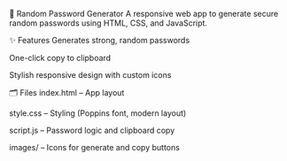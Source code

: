 🔐 Random Password Generator
A responsive web app to generate secure random passwords using HTML, CSS, and JavaScript.

✨ Features
Generates strong, random passwords

One-click copy to clipboard

Stylish responsive design with custom icons

🗂 Files
index.html – App layout

style.css – Styling (Poppins font, modern layout)

script.js – Password logic and clipboard copy

images/ – Icons for generate and copy buttons

